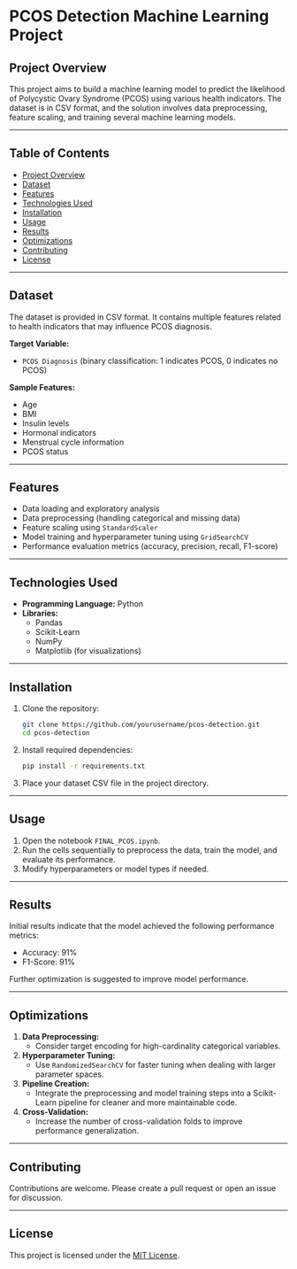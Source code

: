 # PCOS Detection Machine Learning Project

## Project Overview
This project aims to build a machine learning model to predict the likelihood of Polycystic Ovary Syndrome (PCOS) using various health indicators. The dataset is in CSV format, and the solution involves data preprocessing, feature scaling, and training several machine learning models.

---

## Table of Contents
- [Project Overview](#project-overview)
- [Dataset](#dataset)
- [Features](#features)
- [Technologies Used](#technologies-used)
- [Installation](#installation)
- [Usage](#usage)
- [Results](#results)
- [Optimizations](#optimizations)
- [Contributing](#contributing)
- [License](#license)

---

## Dataset
The dataset is provided in CSV format. It contains multiple features related to health indicators that may influence PCOS diagnosis.

**Target Variable:**
- `PCOS Diagnosis` (binary classification: 1 indicates PCOS, 0 indicates no PCOS)

**Sample Features:**
- Age
- BMI
- Insulin levels
- Hormonal indicators
- Menstrual cycle information
- PCOS status

---

## Features
- Data loading and exploratory analysis
- Data preprocessing (handling categorical and missing data)
- Feature scaling using `StandardScaler`
- Model training and hyperparameter tuning using `GridSearchCV`
- Performance evaluation metrics (accuracy, precision, recall, F1-score)

---

## Technologies Used
- **Programming Language:** Python
- **Libraries:**
  - Pandas
  - Scikit-Learn
  - NumPy
  - Matplotlib (for visualizations)

---

## Installation
1. Clone the repository:
   ```bash
   git clone https://github.com/yourusername/pcos-detection.git
   cd pcos-detection
   ```

2. Install required dependencies:
   ```bash
   pip install -r requirements.txt
   ```

3. Place your dataset CSV file in the project directory.

---

## Usage
1. Open the notebook `FINAL_PCOS.ipynb`.
2. Run the cells sequentially to preprocess the data, train the model, and evaluate its performance.
3. Modify hyperparameters or model types if needed.

---

## Results
Initial results indicate that the model achieved the following performance metrics:
- Accuracy: 91%  
- F1-Score: 91%  

Further optimization is suggested to improve model performance.

---

## Optimizations
1. **Data Preprocessing:**
   - Consider target encoding for high-cardinality categorical variables.
2. **Hyperparameter Tuning:**
   - Use `RandomizedSearchCV` for faster tuning when dealing with larger parameter spaces.
3. **Pipeline Creation:**
   - Integrate the preprocessing and model training steps into a Scikit-Learn pipeline for cleaner and more maintainable code.
4. **Cross-Validation:**
   - Increase the number of cross-validation folds to improve performance generalization.

---

## Contributing
Contributions are welcome. Please create a pull request or open an issue for discussion.

---

## License
This project is licensed under the [MIT License](LICENSE).
